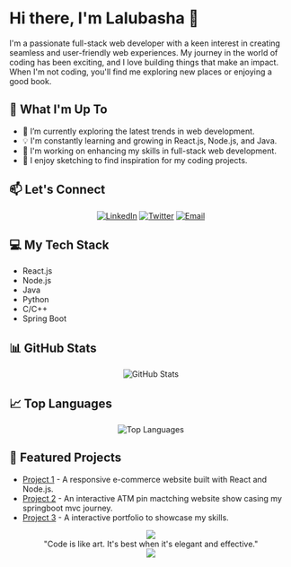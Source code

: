 <!-- Lalubasha -->
# Hi there, I'm Lalubasha 👋

<!-- Brief Introduction -->
I'm a passionate full-stack web developer with a keen interest in creating seamless and user-friendly web experiences. My journey in the world of coding has been exciting, and I love building things that make an impact. When I'm not coding, you'll find me exploring new places or enjoying a good book.

<!-- Your Interests -->
## 🚀 What I'm Up To

- 🌱 I’m currently exploring the latest trends in web development.
- 💡 I'm constantly learning and growing in React.js, Node.js, and Java.
- 🔭 I'm working on enhancing my skills in full-stack web development.
- 🎨 I enjoy sketching to find inspiration for my coding projects.

<!-- Let's Connect -->
## 📫 Let's Connect

<p align="center">
  <a href="https://www.linkedin.com/in/lalubasha/"><img src="https://img.icons8.com/color/48/000000/linkedin.png" alt="LinkedIn"/></a>
  <a href="https://twitter.com/Lalbasha111"><img src="https://img.icons8.com/color/48/000000/twitter.png" alt="Twitter"/></a>
  <a href="mailto:lallalbasha111.com"><img src="https://img.icons8.com/color/48/000000/email.png" alt="Email"/></a>
</p>

<!-- My Tech Stack -->
## 💻 My Tech Stack

 <!-- Image with logos of your preferred technologies -->

- React.js
- Node.js
- Java
- Python
- C/C++
- Spring Boot

<!-- GitHub Stats -->
## 📊 GitHub Stats

<p align="center">
  <img src="https://github-readme-stats.vercel.app/api?username=Lalubasha&show_icons=true&theme=radical" alt="GitHub Stats"/>
</p>

<!-- Top Languages -->
## 📈 Top Languages

<p align="center">
  <img src="https://github-readme-stats.vercel.app/api/top-langs/?username=Lalubasha&layout=compact&theme=radical" alt="Top Languages"/>
</p>

<!-- Featured Projects -->
## 🌟 Featured Projects

- [Project 1](https://github.com/Lalubasha/Travel_Planner) - A responsive e-commerce website built with React and Node.js.
- [Project 2](https://github.com/Lalubasha/Capstone_Project) - An interactive ATM pin mactching website show casing my springboot mvc  journey.
- [Project 3](https://github.com/Lalubasha/Portfolio) - A interactive portfolio to showcase my skills.

<!-- Footer -->
<p align="center">
  <img src="https://img.icons8.com/color/48/000000/quote-left.png"/>
  <br/>
  "Code is like art. It's best when it's elegant and effective."
  <br/>
  <img src="https://img.icons8.com/color/48/000000/quote-right.png"/>
</p>
